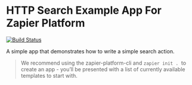 # HTTP Search Example App For Zapier Platform

[![Build Status](https://travis-ci.org/zapier/zapier-platform-example-app-search.svg?branch=master)](https://travis-ci.org/zapier/zapier-platform-example-app-search)

A simple app that demonstrates how to write a simple search action.

> We recommend using the zapier-platform-cli and `zapier init .`  to create an app - you’ll be presented with a list of currently available templates to start with.
